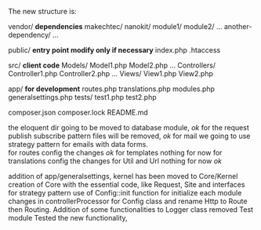 The new structure is:

vendor/                    __dependencies__
    makechtec/
        nanokit/
            module1/
            module2/
            ...
    another-dependency/
    ...

public/                    __entry point modify only if necessary__
    index.php
    .htaccess

src/                        __client code__
    Models/
        Model1.php
        Model2.php
        ...
    Controllers/
        Controller1.php
        Controller2.php
        ...
    Views/
        View1.php
        View2.php

app/                        __for development__
    routes.php
    translations.php
    modules.php
    generalsettings.php
    tests/
        test1.php
        test2.php

composer.json
composer.lock
README.md



the eloquent dir going to be moved to database module,  *ok*
for the request publish subscribe pattern files will be removed,  *ok*
for mail we going to use strategy pattern for emails with data forms.  
for routes config the changes *ok*
for templates nothing for now
for translations config the changes
for Util and Url nothing for now *ok*


addition of app/generalsettings, 
kernel has been moved to Core/Kernel
creation of Core with the essential code, like Request, Site and interfaces for strategy pattern
use of Config::init function for initialize each module
changes in controllerProcessor for Config class and rename Http to Route then Routing.
Addition of some functionalities to Logger class
removed Test module
Tested the new functionality, 